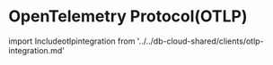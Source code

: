 # OpenTelemetry Protocol(OTLP)

import Includeotlpintegration from '../../db-cloud-shared/clients/otlp-integration.md' 

<Includeotlpintegration/>
